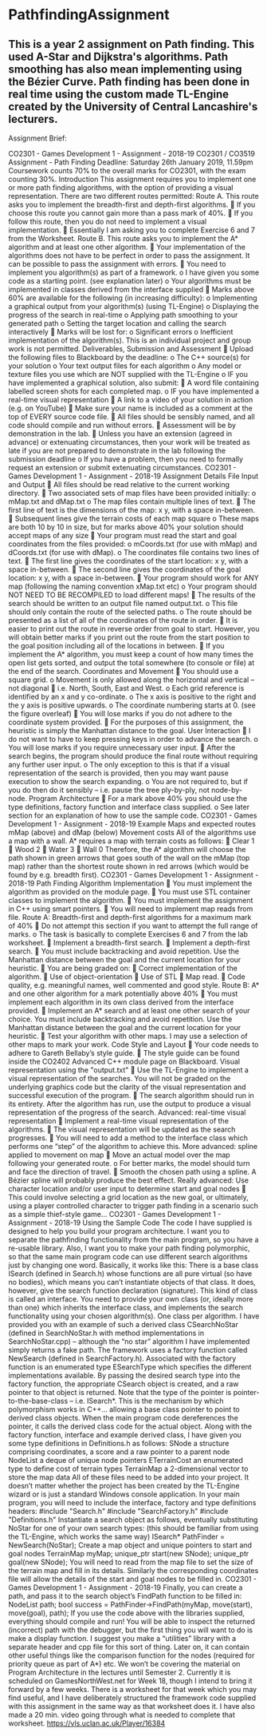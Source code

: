 # PathfindingAssignment
This is a year 2 assignment on Path finding.  This used A-Star and Dijkstra's algorithms.  Path smoothing has also mean implementing using the Bézier Curve.  Path finding has been done in real time using the custom made TL-Engine created by the University of Central Lancashire's lecturers.
--------------------------------------------------------------------------------------------------------------------------------------
Assignment Brief:

CO2301 - Games Development 1 - Assignment - 2018-19
CO2301 / CO3519 Assignment - Path Finding
Deadline: Saturday 26th January 2019, 11.59pm
Coursework counts 70% to the overall marks for CO2301, with the exam counting 30%.
Introduction
This assignment requires you to implement one or more path finding algorithms, with the option of providing a visual representation. There are two different routes permitted:
Route A. This route asks you to implement the breadth-first and depth-first algorithms.
 If you choose this route you cannot gain more than a pass mark of 40%.
 If you follow this route, then you do not need to implement a visual implementation.
 Essentially I am asking you to complete Exercise 6 and 7 from the Worksheet.
Route B. This route asks you to implement the A* algorithm and at least one other algorithm.
 Your implementation of the algorithms does not have to be perfect in order to pass the assignment. It can be possible to pass the assignment with errors.
 You need to implement you algorithm(s) as part of a framework.
o I have given you some code as a starting point. (see explanation later)
o Your algorithms must be implemented in classes derived from the interface supplied
 Marks above 60% are available for the following (in increasing difficulty):
o Implementing a graphical output from your algorithm(s) (using TL-Engine)
o Displaying the progress of the search in real-time
o Applying path smoothing to your generated path
o Setting the target location and calling the search interactively
 Marks will be lost for:
o Significant errors
o Inefficient implementation of the algorithm(s).
This is an individual project and group work is not permitted.
Deliverables, Submission and Assessment
 Upload the following files to Blackboard by the deadline:
o The C++ source(s) for your solution
o Your text output files for each algorithm
o Any model or texture files you use which are NOT supplied with the TL-Engine
o IF you have implemented a graphical solution, also submit:
 A word file containing labelled screen shots for each completed map.
o IF you have implemented a real-time visual representation
 A link to a video of your solution in action (e.g. on YouTube)
 Make sure your name is included as a comment at the top of EVERY source code file.
 All files should be sensibly named, and all code should compile and run without errors.
 Assessment will be by demonstration in the lab.
 Unless you have an extension (agreed in advance) or extenuating circumstances, then your work will be treated as late if you are not prepared to demonstrate in the lab following the submission deadline
o If you have a problem, then you need to formally request an extension or submit extenuating circumstances.
CO2301 - Games Development 1 - Assignment - 2018-19
Assignment Details
File Input and Output
 All files should be read relative to the current working directory.
 Two associated sets of map files have been provided initially:
o mMap.txt and dMap.txt
o The map files contain multiple lines of text.
 The first line of text is the dimensions of the map: x y, with a space in-between.
 Subsequent lines give the terrain costs of each map square
o These maps are both 10 by 10 in size, but for marks above 40% your solution should accept maps of any size
 Your program must read the start and goal coordinates from the files provided:
o mCoords.txt (for use with mMap) and dCoords.txt (for use with dMap).
o The coordinates file contains two lines of text.
 The first line gives the coordinates of the start location: x y, with a space in-between.
 The second line gives the coordinates of the goal location: x y, with a space in-between.
 Your program should work for ANY map (following the naming convention xMap.txt etc)
o Your program should NOT NEED TO BE RECOMPILED to load different maps!
 The results of the search should be written to an output file named output.txt.
o This file should only contain the route of the selected paths.
o The route should be presented as a list of all of the coordinates of the route in order.
 It is easier to print out the route in reverse order from goal to start. However, you will obtain better marks if you print out the route from the start position to the goal position including all of the locations in between.
 If you implement the A* algorithm, you must keep a count of how many times the open list gets sorted, and output the total somewhere (to console or file) at the end of the search.
Coordinates and Movement
 You should use a square grid.
o Movement is only allowed along the horizontal and vertical – not diagonal
 i.e. North, South, East and West.
o Each grid reference is identified by an x and y co-ordinate.
o The x axis is positive to the right and the y axis is positive upwards.
o The coordinate numbering starts at 0. (see the figure overleaf)
 You will lose marks if you do not adhere to the coordinate system provided.
 For the purposes of this assignment, the heuristic is simply the Manhattan distance to the goal.
User Interaction
 I do not want to have to keep pressing keys in order to advance the search.
o You will lose marks if you require unnecessary user input.
 After the search begins, the program should produce the final route without requiring any further user input.
o The only exception to this is that if a visual representation of the search is provided, then you may want pause execution to show the search expanding.
o You are not required to, but if you do then do it sensibly – i.e. pause the tree ply-by-ply, not node-by-node.
Program Architecture
 For a mark above 40% you should use the type definitions, factory function and interface class supplied.
o See later section for an explanation of how to use the sample code.
CO2301 - Games Development 1 - Assignment - 2018-19
Example Maps and expected routes
mMap (above) and dMap (below)
Movement costs
All of the algorithms use a map with a wall.
A* requires a map with terrain costs as follows:
 Clear 1
 Wood 2
 Water 3
 Wall 0
Therefore, the A* algorithm will choose the path shown in green arrows that goes south of the wall on the mMap (top map) rather than the shortest route shown in red arrows (which would be found by e.g. breadth first).
CO2301 - Games Development 1 - Assignment - 2018-19
Path Finding Algorithm Implementation
 You must implement the algorithm as provided on the module page.
 You must use STL container classes to implement the algorithm.
 You must implement the assignment in C++ using smart pointers.
 You will need to implement map reads from file.
Route A: Breadth-first and depth-first algorithms for a maximum mark of 40%
 Do not attempt this section if you want to attempt the full range of marks.
o The task is basically to complete Exercises 6 and 7 from the lab worksheet.
 Implement a breadth-first search.
 Implement a depth-first search.
 You must include backtracking and avoid repetition. Use the Manhattan distance between the goal and the current location for your heuristic.
 You are being graded on:
 Correct implementation of the algorithm.
 Use of object-orientation
 Use of STL
 Map read.
 Code quality, e.g. meaningful names, well commented and good style.
Route B: A* and one other algorithm for a mark potentially above 40%
 You must implement each algorithm in its own class derived from the interface provided.
 Implement an A* search and at least one other search of your choice. You must include backtracking and avoid repetition. Use the Manhattan distance between the goal and the current location for your heuristic.
 Test your algorithm with other maps. I may use a selection of other maps to mark your work.
Code Style and Layout
 Your code needs to adhere to Gareth Bellaby’s style guide.
 The style guide can be found inside the CO2402 Advanced C++ module page on Blackboard.
Visual representation using the "output.txt"
 Use the TL-Engine to implement a visual representation of the searches. You will not be graded on the underlying graphics code but the clarity of the visual representation and successful execution of the program.
 The search algorithm should run in its entirety. After the algorithm has run, use the output to produce a visual representation of the progress of the search.
Advanced: real-time visual representation
 Implement a real-time visual representation of the algorithms.
 The visual representation will be updated as the search progresses.
 You will need to add a method to the interface class which performs one “step” of the algorithm to achieve this.
More advanced: spline applied to movement on map
 Move an actual model over the map following your generated route.
o For better marks, the model should turn and face the direction of travel.
 Smooth the chosen path using a spline. A Bézier spline will probably produce the best effect.
Really advanced: Use character location and/or user input to determine start and goal nodes
 This could involve selecting a grid location as the new goal, or ultimately, using a player controlled character to trigger path finding in a scenario such as a simple thief-style game...
CO2301 - Games Development 1 - Assignment - 2018-19
Using the Sample Code
The code I have supplied is designed to help you build your program architecture.
I want you to separate the pathfinding functionality from the main program, so you have a re-usable library. Also, I want you to make your path finding polymorphic, so that the same main program code can use different search algorithms just by changing one word.
Basically, it works like this:
There is a base class ISearch (defined in Search.h) whose functions are all pure virtual (so have no bodies), which means you can’t instantiate objects of that class. It does, however, give the search function declaration (signature). This kind of class is called an interface.
You need to provide your own class (or, ideally more than one) which inherits the interface class, and implements the search functionality using your chosen algorithm(s). One class per algorithm.
I have provided you with an example of such a derived class CSearchNoStar (defined in SearchNoStar.h with method implementations in SearchNoStar.cpp) – although the “no star” algorithm I have implemented simply returns a fake path.
The framework uses a factory function called NewSearch (defined in SearchFactory.h). Associated with the factory function is an enumerated type ESearchType which specifies the different implementations available. By passing the desired search type into the factory function, the appropriate CSearch object is created, and a raw pointer to that object is returned. Note that the type of the pointer is pointer-to-the-base-class – i.e. ISearch*. This is the mechanism by which polymorphism works in C++… allowing a base class pointer to point to derived class objects. When the main program code dereferences the pointer, it calls the derived class code for the actual object.
Along with the factory function, interface and example derived class, I have given you some type definitions in Definitions.h as follows: SNode a structure comprising coordinates, a score and a raw pointer to a parent node NodeList a deque of unique node pointers ETerrainCost an enumerated type to define cost of terrain types TerrainMap a 2-dimensional vector to store the map data
All of these files need to be added into your project. It doesn’t matter whether the project has been created by the TL-Engine wizard or is just a standard Windows console application.
In your main program, you will need to include the interface, factory and type definitions headers: #include "Search.h" #include "SearchFactory.h" #include "Definitions.h"
Instantiate a search object as follows, eventually substituting NoStar for one of your own search types: (this should be familiar from using the TL-Engine, which works the same way) ISearch* PathFinder = NewSearch(NoStar);
Create a map object and unique pointers to start and goal nodes TerrainMap myMap; unique_ptr<SNode> start(new SNode); unique_ptr<SNode> goal(new SNode);
You will need to read from the map file to set the size of the terrain map and fill in its details. Similarly the corresponding coordinates file will allow the details of the start and goal nodes to be filled in.
CO2301 - Games Development 1 - Assignment - 2018-19
Finally, you can create a path, and pass it to the search object’s FindPath function to be filled in: NodeList path; bool success = PathFinder->FindPath(myMap, move(start), move(goal), path);
If you use the code above with the libraries supplied, everything should compile and run!
You will be able to inspect the returned (incorrect) path with the debugger, but the first thing you will want to do is make a display function. I suggest you make a “utilities” library with a separate header and cpp file for this sort of thing. Later on, it can contain other useful things like the comparison function for the nodes (required for priority queue as part of A*) etc.
We won’t be covering the material on Program Architecture in the lectures until Semester 2. Currently it is scheduled on GamesNorthWest.net for Week 18, though I intend to bring it forward by a few weeks. There is a worksheet for that week which you may find useful, and I have deliberately structured the framework code supplied with this assignment in the same way as that worksheet does it.
I have also made a 20 min. video going through what is needed to complete that worksheet. https://vls.uclan.ac.uk/Player/16384




